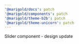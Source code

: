 ```yaml
---
'@marigold/docs': patch
'@marigold/components': patch
'@marigold/theme-b2b': patch
'@marigold/theme-unicorn': patch
---
```


Slider component - design update
